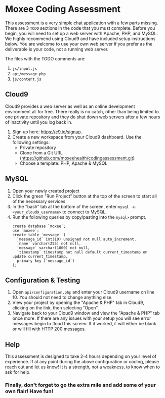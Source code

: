 # Moxee Coding Assessment

This assessment is a very simple chat application with a few parts missing. There are 3 `TODO` sections in the code that you must complete. Before you begin, you will need to set up a web server with Apache, PHP, and MySQL. We highly recommend using Cloud9 and have included setup instructions below. You are welcome to use your own web server if you prefer as the deliverable is your code, not a running web server.

The files with the TODO comments are:

1. `js/input.js`
2. `api/message.php`
3. `js/content.js`

## Cloud9

Cloud9 provides a web server as well as an online development environment all for free. There really is no catch, other than being limited to one private repository and they do shut down web servers after a few hours of inactivity until you log back in.

1. Sign up here: https://c9.io/signup.
2. Create a new workspace from your Cloud9 dashboard. Use the following settings:
    - Private repository
    - Clone from a Git URL (https://github.com/moxeehealth/codingassessment.git)
    - Choose a template: PHP, Apache & MySQL

## MySQL

1. Open your newly created project
2. Click the green "Run Project" button at the top of the screen to start all of the necessary services.
3. In the "bash" tab at the bottom of the screen, enter `mysql -u <your_cloud9_username>` to connect to MySQL.
4. Run the following queries by copy/pasting into the `mysql>` prompt.
    ```
    create database `moxee`;
    use `moxee`;
    create table `message` (
      `message_id` int(10) unsigned not null auto_increment,
      `name` varchar(255) not null,
      `message` varchar(1000) not null,
      `timestamp` timestamp not null default current_timestamp on update current_timestamp,
      primary key (`message_id`)
    );
    ```

## Configuration & Testing

1. Open `api/configuration.php` and enter your Cloud9 username on line 10. You should not need to change anything else.
2. View your project by opening the "Apache & PHP" tab in Cloud9, clicking on the link, then selecting "Open".
3. Navigate back to your Cloud9 window and view the "Apache & PHP" tab once more. If there are any issues with your setup you will see error messages begin to flood this screen. If it worked, it will either be blank or will fill with HTTP 200 messages.

## Help

This assessment is designed to take 2-4 hours depending on your level of experience. If at any point during the above configuration or coding, please reach out and let us know! It is a strength, not a weakness, to know when to ask for help.

### Finally, don't forget to go the extra mile and add some of your own flair! Have fun!
